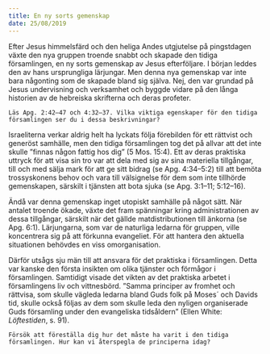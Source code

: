 ```yaml
---
title: En ny sorts gemenskap
date: 25/08/2019
---
```


Efter Jesus himmelsfärd och den heliga Andes utgjutelse på pingstdagen växte den nya gruppen troende snabbt och skapade den tidiga församlingen, en ny sorts gemenskap av Jesus efterföljare. I början leddes den av hans ursprungliga lärjungar. Men denna nya gemenskap var inte bara någonting som de skapade bland sig själva. Nej, den var grundad på Jesus undervisning och verksamhet och byggde vidare på den långa historien av de hebreiska skrifterna och deras profeter.

`Läs Apg. 2:42–47 och 4:32–37. Vilka viktiga egenskaper för den tidiga församlingen ser du i dessa beskrivningar?`

Israeliterna verkar aldrig helt ha lyckats följa förebilden för ett rättvist och generöst samhälle, men den tidiga församlingen tog det på allvar att det inte skulle ”finnas någon fattig hos dig” (5 Mos. 15:4). Ett av deras praktiska uttryck för att visa sin tro var att dela med sig av sina materiella tillgångar, till och med sälja mark för att ge sitt bidrag (se Apg. 4:34–5:2) till att bemöta trossyskonens behov och vara till välsignelse för dem som inte tillhörde gemenskapen, särskilt i tjänsten att bota sjuka (se Apg. 3:1–11; 5:12–16).

Ändå var denna gemenskap inget utopiskt samhälle på något sätt. När antalet troende ökade, växte det fram spänningar kring administrationen av dessa tillgångar, särskilt när det gällde matdistributionen till änkorna (se Apg. 6:1). Lärjungarna, som var de naturliga ledarna för gruppen, ville koncentrera sig på att förkunna evangeliet. För att hantera den aktuella situationen behövdes en viss omorganisation.

Därför utsågs sju män till att ansvara för det praktiska i församlingen. Detta var kanske den första insikten om olika tjänster och förmågor i församlingen. Samtidigt visade det vikten av det praktiska arbetet i församlingens liv och vittnesbörd. ”Samma principer av fromhet och rättvisa, som skulle vägleda ledarna bland Guds folk på Moses´ och Davids tid, skulle också följas av dem som skulle leda den nyligen organiserade Guds församling under den evangeliska tidsåldern” (Ellen White: _Löftestiden_, s. 91).

`Försök att föreställa dig hur det måste ha varit i den tidiga församlingen. Hur kan vi återspegla de principerna idag?`